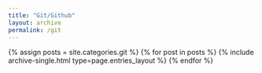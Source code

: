 ```yaml
---
title: "Git/Github"
layout: archive
permalink: /git
---
```



{% assign posts = site.categories.git %}
{% for post in posts %} {% include archive-single.html type=page.entries_layout %} {% endfor %}